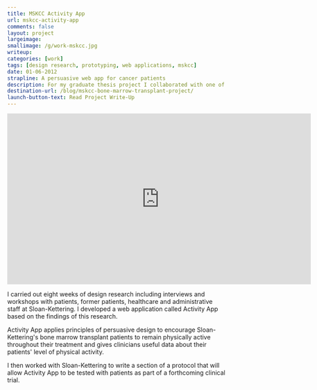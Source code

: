 ```yaml
---
title: MSKCC Activity App
url: mskcc-activity-app
comments: false
layout: project
largeimage: 
smallimage: /g/work-mskcc.jpg
writeup: 
categories: [work]
tags: [design research, prototyping, web applications, mskcc]
date: 01-06-2012
strapline: A persuasive web app for cancer patients
description: For my graduate thesis project I collaborated with one of the world's leading cancer research and treatment hospitals, Memorial Sloan-Kettering Cancer Center, to investigate and improve the period of rehabilitation that follows a bone marrow transplant. 
destination-url: /blog/mskcc-bone-marrow-transplant-project/
launch-button-text: Read Project Write-Up
---
```

<iframe src="http://player.vimeo.com/video/42204358?color=f0d000" width="700" height="394" frameborder="0" webkitAllowFullScreen mozallowfullscreen allowFullScreen> </iframe>

I carried out eight weeks of design research including interviews and workshops with patients, former patients, healthcare and administrative staff at Sloan-Kettering. I developed a web application called Activity App based on the findings of this research. 

Activity App applies principles of persuasive design to encourage Sloan-Kettering's bone marrow transplant patients to remain physically active throughout their treatment and gives clinicians useful data about their patients' level of physical activity.

I then worked with Sloan-Kettering to write a section of a protocol that will allow Activity App to be tested with patients as part of a forthcoming clinical trial.